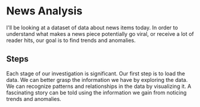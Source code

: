 # News Analysis
I'll be looking at a dataset of data about news items today. In order to understand what makes a news piece potentially go viral, or receive a lot of reader hits, our goal is to find trends and anomalies.

## Steps

Each stage of our investigation is significant. Our first step is to load the data. We can better grasp the information we have by exploring the data. We can recognize patterns and relationships in the data by visualizing it. A fascinating story can be told using the information we gain from noticing trends and anomalies.
